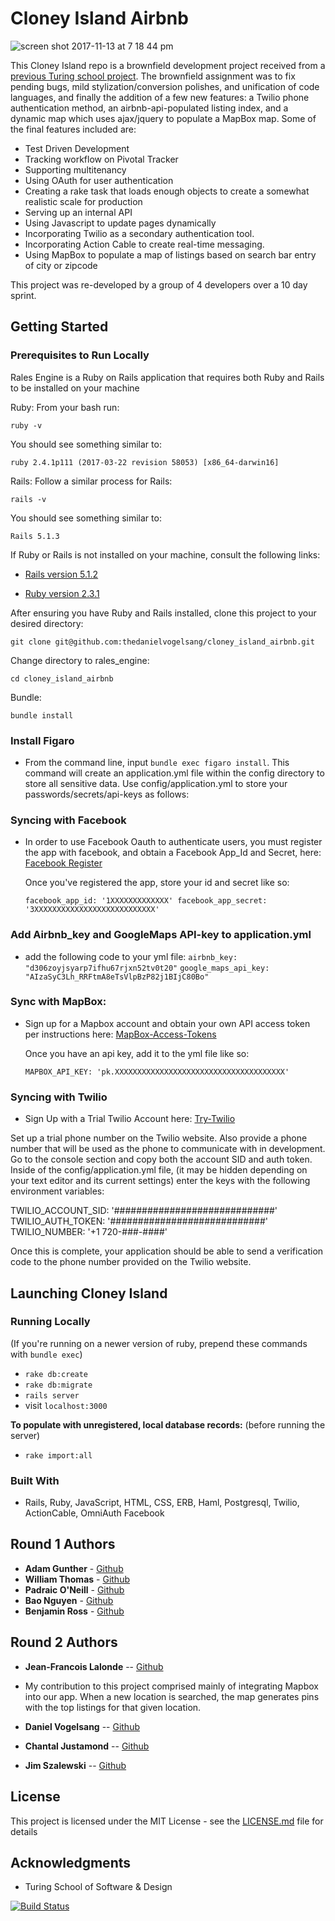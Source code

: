 # Cloney Island Airbnb

![screen shot 2017-11-13 at 7 18 44 pm](https://user-images.githubusercontent.com/26772297/32759674-e9c245c8-c8a7-11e7-8ec5-e0a201de87b3.png)

This Cloney Island repo is a brownfield development project received from a [previous Turing school project](https://github.com/rongxanh88/cloney_island_airbnb). The brownfield assignment was to fix pending bugs, mild stylization/conversion polishes, and unification of code languages, and finally the addition of a few new features: a Twilio phone authentication method, an airbnb-api-populated listing index, and a dynamic map which uses ajax/jquery to populate a MapBox map. Some of the final features included are:

  * Test Driven Development
  * Tracking workflow on Pivotal Tracker
  * Supporting multitenancy
  * Using OAuth for user authentication
  * Creating a rake task that loads enough objects to create a somewhat realistic scale for production
  * Serving up an internal API
  * Using Javascript to update pages dynamically
  * Incorporating Twilio as a secondary authentication tool.
  * Incorporating Action Cable to create real-time messaging.
  * Using MapBox to populate a map of listings based on search bar entry of city or zipcode

This project was re-developed by a group of 4 developers over a 10 day sprint.

## Getting Started

### Prerequisites to Run Locally
Rales Engine is a Ruby on Rails application that requires both Ruby and Rails to be installed on your machine

Ruby:
From your bash run:
  ```
  ruby -v
  ```

You should see something similar to:
  ```
  ruby 2.4.1p111 (2017-03-22 revision 58053) [x86_64-darwin16]
  ```

Rails:
Follow a similar process for Rails:
  ```
  rails -v
  ```

You should see something similar to:
  ```
  Rails 5.1.3
  ```
If Ruby or Rails is not installed on your machine, consult the following links:

  * [Rails version 5.1.2](http://installrails.com/)

  * [Ruby version 2.3.1](https://www.ruby-lang.org/en/documentation/installation/)

After ensuring you have Ruby and Rails installed, clone this project to your desired directory:

  ```
  git clone git@github.com:thedanielvogelsang/cloney_island_airbnb.git

  ```

  Change directory to rales_engine:
  ```
  cd cloney_island_airbnb
  ```

  Bundle:
  ```
  bundle install
  ```

### Install Figaro

  * From the command line, input `bundle exec figaro install`. This command will create an application.yml file within the config directory to store all sensitive data. Use config/application.yml to store your passwords/secrets/api-keys as follows:

### Syncing with Facebook

  * In order to use Facebook Oauth to authenticate users, you must register the app with facebook, and obtain a Facebook App_Id and Secret, here:
  [Facebook Register](https://developers.facebook.com/docs/apps/register/)

    Once you've registered the app, store your id and secret like so:  

    `facebook_app_id: '1XXXXXXXXXXXXX'
    facebook_app_secret: '3XXXXXXXXXXXXXXXXXXXXXXXXXXX'`

### Add Airbnb_key and GoogleMaps API-key to application.yml
  * add the following code to your yml file:
    `airbnb_key: "d306zoyjsyarp7ifhu67rjxn52tv0t20"`
    `google_maps_api_key:  "AIzaSyC3Lh_RRFtmA8eTsVlpBzP82j1BIjC80Bo"`

### Sync with MapBox:
  * Sign up for a Mapbox account and obtain your own API access token per instructions here:
    [MapBox-Access-Tokens](https://www.mapbox.com/help/how-access-tokens-work/)

    Once you have an api key, add it to the yml file like so:

    `MAPBOX_API_KEY: 'pk.XXXXXXXXXXXXXXXXXXXXXXXXXXXXXXXXXXXXXX'`


### Syncing with Twilio

  * Sign Up with a Trial Twilio Account here:
  [Try-Twilio](https://www.twilio.com/try-twilio)

  Set up a trial phone number on the Twilio website. Also provide a phone number that will be used as the phone to communicate with in development. Go to the console section and copy both the account SID and auth token. Inside of the config/application.yml file, (it may be hidden depending on your text editor and its current settings) enter the keys with the following environment variables:

  TWILIO_ACCOUNT_SID: '#############################'  
  TWILIO_AUTH_TOKEN: '############################'  
  TWILIO_NUMBER: '+1 720-###-####'

Once this is complete, your application should be able to send a verification code to the phone number provided on the Twilio website.

## Launching Cloney Island

### Running Locally
(If you're running on a newer version of ruby, prepend these commands with `bundle exec`)

  * ```rake db:create```
  * ```rake db:migrate```
  * ```rails server```
  * visit ```localhost:3000```

 **To populate with unregistered, local database records:**
 (before running the server)
  * ```rake import:all```

### Built With

 * Rails, Ruby, JavaScript, HTML, CSS, ERB, Haml, Postgresql, Twilio, ActionCable, OmniAuth Facebook


## Round 1 Authors

* **Adam Gunther** - [Github](https://github.com/adamgunther1)
* **William Thomas** - [Github](https://github.com/wthoma22)
* **Padraic O'Neill** - [Github](https://github.com/podoglyph)
* **Bao Nguyen** - [Github](https://github.com/rongxanh88)
* **Benjamin Ross** - [Github](https://github.com/Benja-Ross)

## Round 2 Authors

* **Jean-Francois Lalonde** -- [Github](https://github.com/JF-Lalonde)
 * My contribution to this project comprised mainly of integrating Mapbox into our app. When a new location is searched, the map generates pins with the top listings for that given location.
 
* **Daniel Vogelsang** -- [Github](https://github.com/thedanielvogelsang)
* **Chantal Justamond** -- [Github](https://github.com/chantal66)
* **Jim Szalewski** -- [Github](https://github.com/jimszalew)

## License

This project is licensed under the MIT License - see the [LICENSE.md](LICENSE.md) file for details

## Acknowledgments

* Turing School of Software & Design

[![Build Status](https://semaphoreci.com/api/v1/rongxanh88/cloney_island_airbnb/branches/development/shields_badge.svg)](https://semaphoreci.com/rongxanh88/cloney_island_airbnb)
